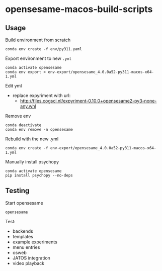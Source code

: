 # opensesame-macos-build-scripts
 
## Usage

Build environment from scratch

```
conda env create -f env/py311.yaml
```

Export environment to new `.yml`

```
conda activate opensesame
conda env export > env-export/opensesame_4.0.0a52-py311-macos-x64-1.yml
```

Edit yml
- replace expyriment with url:
    - http://files.cogsci.nl/expyriment-0.10.0+opensesame2-py3-none-any.whl

Remove env

```
conda deactivate
conda env remove -n opensesame
```

Rebuild with the new .yml

```
conda env create -f env-export/opensesame_4.0.0a52-py311-macos-x64-1.yml
```

Manually install psychopy

```
conda activate opensesame
pip install psychopy --no-deps
```

## Testing

Start opensesame

```
opensesame
```

Test:
- backends
- templates
- example experiments
- menu entries
- osweb
- JATOS integration
- video playback
